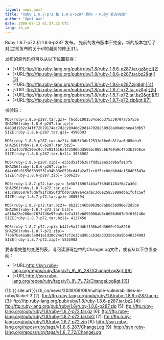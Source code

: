 ```yaml
---
layout: news_post
title: "Ruby 1.8.7-p72 和 1.8.6-p287 发布 - Ruby 官方网站"
author: "Xpol Wan"
date: 2008-08-12 01:57:32 UTC
lang: zh_cn
---
```


Ruby 1.8.7-p72 和 1.8.6-p287 发布。 先前的发布版本不完全，新的版本包括了对[之前发布的关于dl的漏洞的修正][1]。

发布的源代码包可以从以下位置获得：

* [&lt;URL:ftp://ftp.ruby-lang.org/pub/ruby/1.8/ruby-1.8.6-p287.tar.gz&gt;][2]
* [&lt;URL:ftp://ftp.ruby-lang.org/pub/ruby/1.8/ruby-1.8.6-p287.tar.bz2&gt;][3]
* [&lt;URL:ftp://ftp.ruby-lang.org/pub/ruby/1.8/ruby-1.8.6-p287.zip&gt;][4]
* [&lt;URL:ftp://ftp.ruby-lang.org/pub/ruby/1.8/ruby-1.8.7-p72.tar.gz&gt;][5]
* [&lt;URL:ftp://ftp.ruby-lang.org/pub/ruby/1.8/ruby-1.8.7-p72.tar.bz2&gt;][6]
* [&lt;URL:ftp://ftp.ruby-lang.org/pub/ruby/1.8/ruby-1.8.7-p72.zip&gt;][7]

校验码：

    MD5(ruby-1.8.6-p287.tar.gz)= f6cd51001534ced5375339707a757556
    SHA256(ruby-1.8.6-p287.tar.gz)= 6463d1932c34ff72b79174ac7d2c28940d29d147928250928a00a0dbee43db57
    SIZE(ruby-1.8.6-p287.tar.gz)= 4590393

    MD5(ruby-1.8.6-p287.tar.bz2)= 80b5f3db12531d36e6c81fac6d05dda9
    SHA256(ruby-1.8.6-p287.tar.bz2)= ac15a1cb78c50ec9cc7e831616a143586bdd566bc865c6b769a0c47b3b3936ce
    SIZE(ruby-1.8.6-p287.tar.bz2)= 3956902

    MD5(ruby-1.8.6-p287.zip)= e555d51f5b387fdd52ae53d9bafa13f5
    SHA256(ruby-1.8.6-p287.zip)= 844c66c015565839531a34b83e0526cd4fa2a71cc0f5cc8ddb0d4c158403543a
    SIZE(ruby-1.8.6-p287.zip)= 5606238

    MD5(ruby-1.8.7-p72.tar.gz)= 5e5b7189674b3a7f69401284f6a7a36d
    SHA256(ruby-1.8.7-p72.tar.gz)= e15ca005076f5d6f91fc856fdfbd071698a4cadac3c6e25855899dba1f6fc5ef
    SIZE(ruby-1.8.7-p72.tar.gz)= 4805594

    MD5(ruby-1.8.7-p72.tar.bz2)= 0b215c46b89b28d7ab8d56d96e72d5b9
    SHA256(ruby-1.8.7-p72.tar.bz2)= a8f8a28e286dd76747d8e97ea5cfe7a315eb896906ab8c8606d687d9f6f6146e
    SIZE(ruby-1.8.7-p72.tar.bz2)= 4127450

    MD5(ruby-1.8.7-p72.zip)= b44fe5a12d4bf138ba0d3660e13a8216
    SHA256(ruby-1.8.7-p72.zip)= 77e67be4aa8c3e041e1d20d24e5fcf2e33ad9bccb3da3332b6c0a5b648334903
    SIZE(ruby-1.8.7-p72.zip)= 5855902

要查看完整的变更列表，请阅读源码包中的ChangeLog文件，或者从以下位置查阅：

* [&lt;URL:http://svn.ruby-lang.org/repos/ruby/tags/v1\_8\_6\_287/ChangeLog&gt;][8]
* [&lt;URL:http://svn.ruby-lang.org/repos/ruby/tags/v1\_8\_7\_72/ChangeLog&gt;][9]



[1]: {{ site.url }}/zh_cn/news/2008/08/08/multiple-vulnerabilities-in-ruby/#label-3
[2]: ftp://ftp.ruby-lang.org/pub/ruby/1.8/ruby-1.8.6-p287.tar.gz
[3]: ftp://ftp.ruby-lang.org/pub/ruby/1.8/ruby-1.8.6-p287.tar.bz2
[4]: ftp://ftp.ruby-lang.org/pub/ruby/1.8/ruby-1.8.6-p287.zip
[5]: ftp://ftp.ruby-lang.org/pub/ruby/1.8/ruby-1.8.7-p72.tar.gz
[6]: ftp://ftp.ruby-lang.org/pub/ruby/1.8/ruby-1.8.7-p72.tar.bz2
[7]: ftp://ftp.ruby-lang.org/pub/ruby/1.8/ruby-1.8.7-p72.zip
[8]: http://svn.ruby-lang.org/repos/ruby/tags/v1_8_6_287/ChangeLog
[9]: http://svn.ruby-lang.org/repos/ruby/tags/v1_8_7_72/ChangeLog
